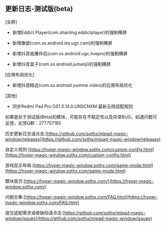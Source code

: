 ## 更新日志-测试版(beta)

[全屏]

- 新增Eddict Player(com.shanling.eddictplayer)的强制横屏

- 新增像塑(com.ss.android.ies.ugc.cam)的强制横屏

- 新增抖音直播伴侣(com.ss.android.ugc.livepro)的强制横屏

- 新增抖音盒子(com.ss.android.jumanji)的强制横屏

[应用布局优化]

- 新增抖音精选(com.ss.android.yumme.video)的应用布局优化

[其他]

- 同步Redmi Pad Pro OS1.0.14.0.UNSCNXM 最新云控适配规则




如果是处于测试版(Beta)的模块，可能存在不稳定性以及异常BUG，如遇问题可反馈，反馈Q群：277757185

历史更新日志请点击:[https://github.com/sothx/mipad-magic-window/releases](https://github.com/sothx/mipad-magic-window/releases)

自定义规则:[https://hyper-magic-window.sothx.com/custom-config.html](https://hyper-magic-window.sothx.com/custom-config.html)

游戏显示布局:[https://hyper-magic-window.sothx.com/game-mode.html](https://hyper-magic-window.sothx.com/game-mode.html)

模块首页:[https://hyper-magic-window.sothx.com/](https://hyper-magic-window.sothx.com/)

问题合集:[https://hyper-magic-window.sothx.com/FAQ.html](https://hyper-magic-window.sothx.com/FAQ.html)

提交适配需求或者缺陷请点击:[https://github.com/sothx/mipad-magic-window/issues](https://github.com/sothx/mipad-magic-window/issues)
